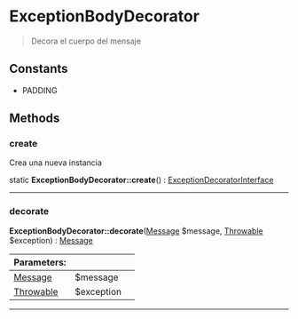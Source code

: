 
                                                                                                                                            
    
# ExceptionBodyDecorator


> Decora el cuerpo del mensaje
>
> 




## Constants
- PADDING




## Methods

### create
Crea una nueva instancia


static **ExceptionBodyDecorator::create**() : [ExceptionDecoratorInterface](../../../ExceptionDecoratorInterface.md)



---


### decorate



**ExceptionBodyDecorator::decorate**([Message](../../../Message.md) $message, [Throwable](../../../Throwable.md) $exception) : [Message](../../../Message.md)


|Parameters: | | |
| --- | --- | --- |
|[Message](../../../Message.md) |$message |  |
|[Throwable](../../../Throwable.md) |$exception |  |

---


                                                                                                                                                                                                                                                                                                                                                                                                            
    
                                                                                                                                                                                                                                                                             
                